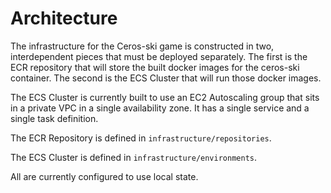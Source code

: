 # Architecture

The infrastructure for the Ceros-ski game is constructed in two, interdependent
pieces that must be deployed separately.  The first is the ECR repository that
will store the built docker images for the ceros-ski container.  The second is
the ECS Cluster that will run those docker images.

The ECS Cluster is currently built to use an EC2 Autoscaling group that sits in
a private VPC in a single availability zone.  It has a single service and a
single task definition.

The ECR Repository is defined in `infrastructure/repositories`.

The ECS Cluster is defined in `infrastructure/environments`.

All are currently configured to use local state.
